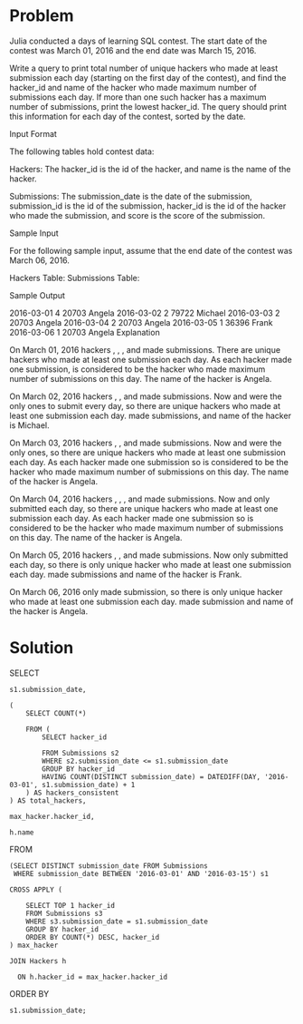 # Problem

Julia conducted a  days of learning SQL contest. The start date of the contest was March 01, 2016 and the end date was March 15, 2016.

Write a query to print total number of unique hackers who made at least  submission each day (starting on the first day of the contest), and find the hacker_id and name of the hacker who made maximum number of submissions each day. If more than one such hacker has a maximum number of submissions, print the lowest hacker_id. The query should print this information for each day of the contest, sorted by the date.

Input Format

The following tables hold contest data:

Hackers: The hacker_id is the id of the hacker, and name is the name of the hacker.

Submissions: The submission_date is the date of the submission, submission_id is the id of the submission, hacker_id is the id of the hacker who made the submission, and score is the score of the submission. 

Sample Input

For the following sample input, assume that the end date of the contest was March 06, 2016.

Hackers Table:  Submissions Table: 

Sample Output

2016-03-01 4 20703 Angela
2016-03-02 2 79722 Michael
2016-03-03 2 20703 Angela
2016-03-04 2 20703 Angela
2016-03-05 1 36396 Frank
2016-03-06 1 20703 Angela
Explanation

On March 01, 2016 hackers , , , and  made submissions. There are  unique hackers who made at least one submission each day. As each hacker made one submission,  is considered to be the hacker who made maximum number of submissions on this day. The name of the hacker is Angela.

On March 02, 2016 hackers , , and  made submissions. Now  and  were the only ones to submit every day, so there are  unique hackers who made at least one submission each day.  made  submissions, and name of the hacker is Michael.

On March 03, 2016 hackers , , and  made submissions. Now  and  were the only ones, so there are  unique hackers who made at least one submission each day. As each hacker made one submission so  is considered to be the hacker who made maximum number of submissions on this day. The name of the hacker is Angela.

On March 04, 2016 hackers , , , and  made submissions. Now  and  only submitted each day, so there are  unique hackers who made at least one submission each day. As each hacker made one submission so  is considered to be the hacker who made maximum number of submissions on this day. The name of the hacker is Angela.

On March 05, 2016 hackers , ,  and  made submissions. Now  only submitted each day, so there is only  unique hacker who made at least one submission each day.  made  submissions and name of the hacker is Frank.

On March 06, 2016 only  made submission, so there is only  unique hacker who made at least one submission each day.  made  submission and name of the hacker is Angela.

# Solution

SELECT 

    s1.submission_date,
    
    (
        SELECT COUNT(*)
        
        FROM (
            SELECT hacker_id
            
            FROM Submissions s2
            WHERE s2.submission_date <= s1.submission_date
            GROUP BY hacker_id
            HAVING COUNT(DISTINCT submission_date) = DATEDIFF(DAY, '2016-03-01', s1.submission_date) + 1
        ) AS hackers_consistent
    ) AS total_hackers,
    
    max_hacker.hacker_id,
    
    h.name

FROM

    (SELECT DISTINCT submission_date FROM Submissions
     WHERE submission_date BETWEEN '2016-03-01' AND '2016-03-15') s1

    CROSS APPLY (
    
        SELECT TOP 1 hacker_id
        FROM Submissions s3
        WHERE s3.submission_date = s1.submission_date
        GROUP BY hacker_id
        ORDER BY COUNT(*) DESC, hacker_id
    ) max_hacker

    JOIN Hackers h
    
      ON h.hacker_id = max_hacker.hacker_id

ORDER BY

    s1.submission_date;
